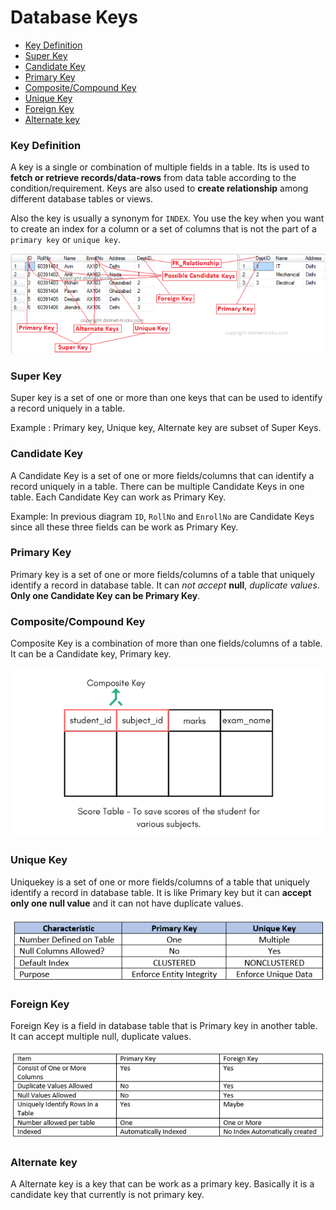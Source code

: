 # Database Keys

* [Key Definition](#key-definition)
* [Super Key](#super-key)
* [Candidate Key](#candidate-key)
* [Primary Key](#primary-key)
* [Composite/Compound Key](#compositecompound-key)
* [Unique Key](#unique-key)
* [Foreign Key](#foreign-key)
* [Alternate key](#alternate-key)

### Key Definition
A key is a single or combination of multiple fields in a table. Its is used to **fetch or retrieve records/data-rows** from data table according to the condition/requirement. Keys are also used to **create relationship** among different database tables or views.

Also the key is usually a synonym for `INDEX`. You use the key when you want to create an index for a column or a set of columns that is not the part of a `primary key` or `unique key`.

![SQL Keys](./images/sqlkeys.png)

### Super Key
Super key is a set of one or more than one keys that can be used to identify a record uniquely in a table.

Example : Primary key, Unique key, Alternate key are subset of Super Keys.

### Candidate Key
A Candidate Key is a set of one or more fields/columns that can identify a record uniquely in a table. There can be multiple Candidate Keys in one table. Each Candidate Key can work as Primary Key.

Example: In previous diagram `ID`, `RollNo` and `EnrollNo` are Candidate Keys since all these three fields can be work as Primary Key.

### Primary Key
Primary key is a set of one or more fields/columns of a table that uniquely identify a record in database table. It can *not accept* **null**, *duplicate values*. **Only one Candidate Key can be Primary Key**.

### Composite/Compound Key
Composite Key is a combination of more than one fields/columns of a table. It can be a Candidate key, Primary key.

![Composite Key](./images/composite-key.png)

### Unique Key
Uniquekey is a set of one or more fields/columns of a table that uniquely identify a record in database table. It is like Primary key but it can **accept only one null value** and it can not have duplicate values.

![Primary Key Versus Unique Key](./images/PrimaryKeyVersusUniqueKey.png)

### Foreign Key
Foreign Key is a field in database table that is Primary key in another table. It can accept multiple null, duplicate values.

![Comparison Primary / Foreign Key](./images/ComparisonPrimaryForeignKey1.png)

### Alternate key
A Alternate key is a key that can be work as a primary key. Basically it is a candidate key that currently is not primary key.
